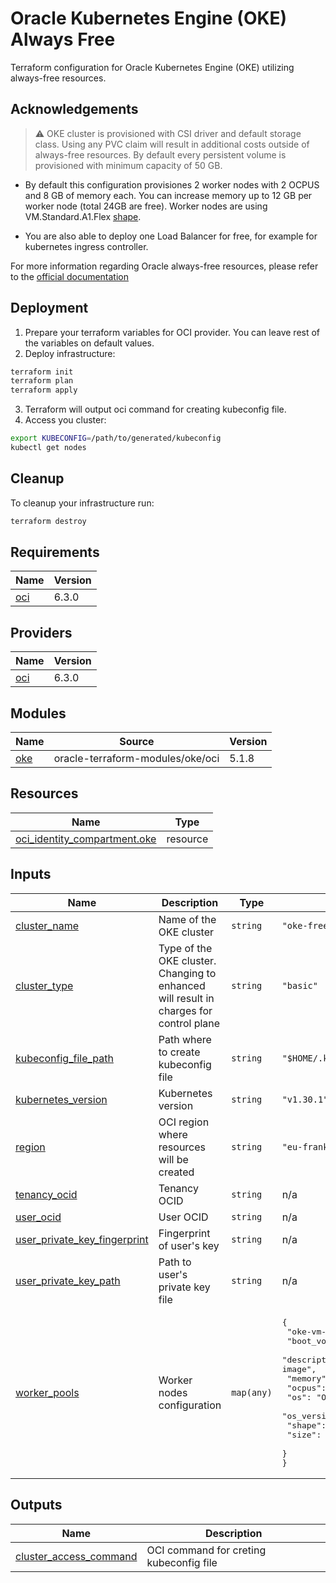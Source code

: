 # Oracle Kubernetes Engine (OKE) Always Free
Terraform configuration for Oracle Kubernetes Engine (OKE) utilizing always-free resources.

## Acknowledgements
> :warning: OKE cluster is provisioned with CSI driver and default storage class. Using any PVC claim will result in additional costs outside of always-free resources. By default every persistent volume is provisioned with minimum capacity of 50 GB.

- By default this configuration provisiones 2 worker nodes with 2 OCPUS and 8 GB of memory each. You can increase memory up to 12 GB per worker node (total 24GB are free). Worker nodes are using VM.Standard.A1.Flex [shape](https://docs.oracle.com/en-us/iaas/Content/Compute/References/computeshapes.htm#vm-standard).

- You are also able to deploy one Load Balancer for free, for example for kubernetes ingress controller.

For more information regarding Oracle always-free resources, please refer to the [official documentation](https://www.oracle.com/cloud/free/)

## Deployment
1. Prepare your terraform variables for OCI provider. You can leave rest of the variables on default values.
2. Deploy infrastructure:
```bash
terraform init
terraform plan
terraform apply
```
3. Terraform will output oci command for creating kubeconfig file.
4. Access you cluster:
```bash
export KUBECONFIG=/path/to/generated/kubeconfig
kubectl get nodes
```

## Cleanup
To cleanup your infrastructure run:
```bash
terraform destroy
```

## Requirements

| Name | Version |
|------|---------|
| <a name="requirement_oci"></a> [oci](#requirement\_oci) | 6.3.0 |

## Providers

| Name | Version |
|------|---------|
| <a name="provider_oci"></a> [oci](#provider\_oci) | 6.3.0 |

## Modules

| Name | Source | Version |
|------|--------|---------|
| <a name="module_oke"></a> [oke](#module\_oke) | oracle-terraform-modules/oke/oci | 5.1.8 |

## Resources

| Name | Type |
|------|------|
| [oci_identity_compartment.oke](https://registry.terraform.io/providers/oracle/oci/6.3.0/docs/resources/identity_compartment) | resource |

## Inputs

| Name | Description | Type | Default | Required |
|------|-------------|------|---------|:--------:|
| <a name="input_cluster_name"></a> [cluster\_name](#input\_cluster\_name) | Name of the OKE cluster | `string` | `"oke-free"` | no |
| <a name="input_cluster_type"></a> [cluster\_type](#input\_cluster\_type) | Type of the OKE cluster. Changing to enhanced will result in charges for control plane | `string` | `"basic"` | no |
| <a name="input_kubeconfig_file_path"></a> [kubeconfig\_file\_path](#input\_kubeconfig\_file\_path) | Path where to create kubeconfig file | `string` | `"$HOME/.kube/config"` | no |
| <a name="input_kubernetes_version"></a> [kubernetes\_version](#input\_kubernetes\_version) | Kubernetes version | `string` | `"v1.30.1"` | no |
| <a name="input_region"></a> [region](#input\_region) | OCI region where resources will be created | `string` | `"eu-frankfurt-1"` | no |
| <a name="input_tenancy_ocid"></a> [tenancy\_ocid](#input\_tenancy\_ocid) | Tenancy OCID | `string` | n/a | yes |
| <a name="input_user_ocid"></a> [user\_ocid](#input\_user\_ocid) | User OCID | `string` | n/a | yes |
| <a name="input_user_private_key_fingerprint"></a> [user\_private\_key\_fingerprint](#input\_user\_private\_key\_fingerprint) | Fingerprint of user's key | `string` | n/a | yes |
| <a name="input_user_private_key_path"></a> [user\_private\_key\_path](#input\_user\_private\_key\_path) | Path to user's private key file | `string` | n/a | yes |
| <a name="input_worker_pools"></a> [worker\_pools](#input\_worker\_pools) | Worker nodes configuration | `map(any)` | <pre>{<br>  "oke-vm-standard-ol8": {<br>    "boot_volume_size": 100,<br>    "description": "OKE-managed Node Pool with OKE Oracle Linux 8 image",<br>    "memory": 8,<br>    "ocpus": 2,<br>    "os": "Oracle Linux",<br>    "os_version": "8",<br>    "shape": "VM.Standard.A1.Flex",<br>    "size": 2<br>  }<br>}</pre> | no |

## Outputs

| Name | Description |
|------|-------------|
| <a name="output_cluster_access_command"></a> [cluster\_access\_command](#output\_cluster\_access\_command) | OCI command for creting kubeconfig file |
